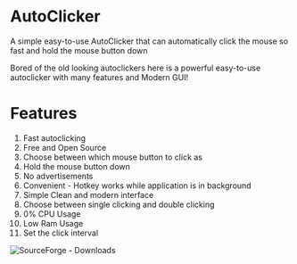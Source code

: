 # AutoClicker

A simple easy-to-use AutoClicker that can automatically click the mouse so fast and hold the mouse button down <br />

Bored of the old looking autoclickers here is a powerful easy-to-use autoclicker with many features and Modern GUI! <br />

# Features

1. Fast autoclicking
2. Free and Open Source <br />
3. Choose between which mouse button to click as <br />
4. Hold the mouse button down <br />
5. No advertisements <br />
6. Convenient - Hotkey works while application is in background <br />
7. Simple Clean and modern interface <br />
8. Choose between single clicking and double clicking <br />
9. 0% CPU Usage <br />
10. Low Ram Usage <br />
11. Set the click interval

![SourceForge - Downloads](https://img.shields.io/sourceforge/dt/autoClickersync)
